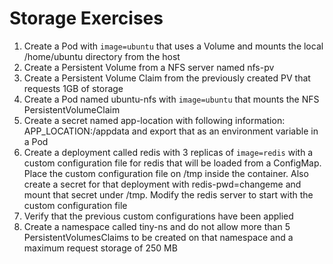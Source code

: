# Storage Exercises

1. Create a Pod with ```image=ubuntu``` that uses a Volume and mounts the local /home/ubuntu directory from the host
2. Create a Persistent Volume from a NFS server named nfs-pv
3. Create a Persistent Volume Claim from the previously created PV that requests 1GB of storage
4. Create a Pod named ubuntu-nfs with ```image=ubuntu``` that mounts the NFS PersistentVolumeClaim
5. Create a secret named app-location with following information: APP_LOCATION:/appdata and export that as an environment variable in a Pod
6. Create a deployment called redis with 3 replicas of ```image=redis``` with a custom configuration file for redis that will be loaded from a ConfigMap. Place the custom configuration file on /tmp inside the container. Also create a secret for that deployment with redis-pwd=changeme and mount that secret under /tmp. Modify the redis server to start with the custom configuration file
7. Verify that the previous custom configurations have been applied
8. Create a namespace called tiny-ns and do not allow more than 5 PersistentVolumesClaims to be created on that namespace and a maximum request storage of 250 MB
